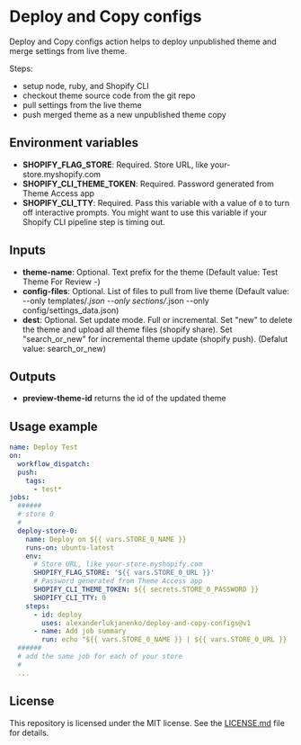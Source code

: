 # Deploy and Copy configs

Deploy and Copy configs action helps to deploy unpublished theme and merge settings from live theme.

Steps:
- setup node, ruby, and Shopify CLI
- checkout theme source code from the git repo
- pull settings from the live theme
- push merged theme as a new unpublished theme copy

## Environment variables
- **SHOPIFY_FLAG_STORE**: Required. Store URL, like your-store.myshopify.com
- **SHOPIFY_CLI_THEME_TOKEN**: Required. Password generated from Theme Access app
- **SHOPIFY_CLI_TTY**: Required. Pass this variable with a value of ```0``` to turn off interactive prompts. You might want to use this variable if your Shopify CLI pipeline step is timing out.

## Inputs

- **theme-name**: Optional. Text prefix for the theme (Default value: Test Theme For Review -)
- **config-files**: Optional. List of files to pull from live theme (Default value: --only templates/*.json --only sections/*.json --only config/settings_data.json)
- **dest**: Optional. Set update mode. Full or incremental. Set "new" to delete the theme and upload all theme files (shopify share). Set "search_or_new" for incremental theme update (shopify push). (Defalut value: search_or_new)

## Outputs
- **preview-theme-id** returns the id of the updated theme

## Usage example 

```yaml
name: Deploy Test
on: 
  workflow_dispatch:
  push:
    tags:
      - test*
jobs:
  ######
  # store 0
  #
  deploy-store-0:
    name: Deploy on ${{ vars.STORE_0_NAME }}
    runs-on: ubuntu-latest
    env:
      # Store URL, like your-store.myshopify.com
      SHOPIFY_FLAG_STORE: '${{ vars.STORE_0_URL }}'
      # Password generated from Theme Access app
      SHOPIFY_CLI_THEME_TOKEN: ${{ secrets.STORE_0_PASSWORD }}
      SHOPIFY_CLI_TTY: 0
    steps:
      - id: deploy
        uses: alexanderlukjanenko/deploy-and-copy-configs@v1
      - name: Add job summary
        run: echo "${{ vars.STORE_0_NAME }} | ${{ vars.STORE_0_URL }} | ${{ steps.deploy.outputs.preview-theme-id }}" >> $GITHUB_STEP_SUMMARY
  ######
  # add the same job for each of your store
  #
  ...
```

## License

This repository is licensed under the MIT license. See the [LICENSE.md](LICENSE.md) file for details.
